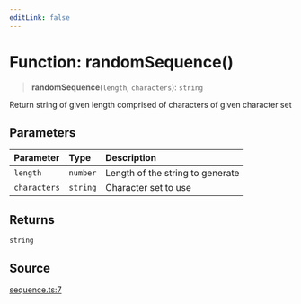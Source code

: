 ```yaml
---
editLink: false
---
```


# Function: randomSequence()

> **randomSequence**(`length`, `characters`): `string`

Return string of given length comprised of characters of given character set

## Parameters

| Parameter    | Type     | Description                      |
| :----------- | :------- | :------------------------------- |
| `length`     | `number` | Length of the string to generate |
| `characters` | `string` | Character set to use             |

## Returns

`string`

## Source

[sequence.ts:7](https://github.com/directus/directus/blob/7789a6c53/packages/random/src/sequence.ts#L7)
